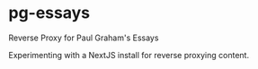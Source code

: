 # pg-essays
Reverse Proxy for Paul Graham's Essays

Experimenting with a NextJS install for reverse proxying content. 

